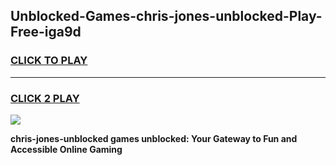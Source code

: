 
## Unblocked-Games-chris-jones-unblocked-Play-Free-iga9d
<h3>
<a href="https://premium76.site?title=chris-jones-unblocked&ref=18A1">CLICK TO PLAY</a></h3>
<hr>

<h3>
<a href="https://premium76.site?title=chris-jones-unblocked&ref=18A1">CLICK 2 PLAY</a>
  
</h3>

<a href="https://premium76.site?title=chris-jones-unblocked&ref=18A1"><img src="https://clearcache.store/games.png"></a>


**chris-jones-unblocked games unblocked: Your Gateway to Fun and Accessible Online Gaming**
